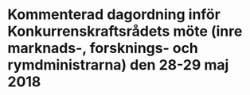 # Kommenterad dagordning inför Konkurrenskraftsrådets möte (inre marknads-, forsknings- och rymdministrarna) den 28-29 maj 2018


